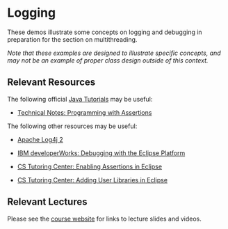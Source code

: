 Logging
=================================================

These demos illustrate some concepts on logging and debugging in preparation for the section on multithreading. 

*Note that these examples are designed to illustrate specific concepts, and may not be an example of proper class design outside of this context.*

## Relevant Resources ##

The following official [Java Tutorials](http://docs.oracle.com/javase/tutorial/index.html) may be useful:

- [Technical Notes: Programming with Assertions](http://docs.oracle.com/javase/7/docs/technotes/guides/language/assert.html)

The following other resources may be useful:

- [Apache Log4j 2](http://logging.apache.org/log4j/2.x/)

- [IBM developerWorks: Debugging with the Eclipse Platform](http://www.ibm.com/developerworks/library/os-ecbug/)

- [CS Tutoring Center: Enabling Assertions in Eclipse](http://tutoringcenter.cs.usfca.edu/resources/enabling-assertions-in-eclipse.html)
- [CS Tutoring Center: Adding User Libraries in Eclipse](http://tutoringcenter.cs.usfca.edu/resources/adding-user-libraries-in-eclipse.html)

## Relevant Lectures ##

Please see the [course website](http://cs212.cs.usfca.edu) for links to lecture slides and videos.

